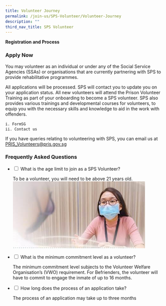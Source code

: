 ```yaml
---
title: Volunteer Journey
permalink: /join-us/SPS-Volunteer/Volunteer-Journey
description: ""
third_nav_title: SPS Volunteer
---
```

**Registration and Process**



### Apply Now
You may volunteer as an individual or under any of the Social Service Agencies (SSAs) or organisations that are currently partnering with SPS to provide rehabilitative programmes. 
 
All applications will be processed. SPS will contact you to update you on your application status. All new volunteers will attend the Prison Volunteer Training as part of your onboarding to become a SPS volunteer. SPS also provides various trainings and developmental courses for volunteers, to equip you with the necessary skills and knowledge to aid in the work with offenders.
 
	i. FormSG  
	ii. Contact us

If you have queries relating to volunteering with SPS, you can email us at 
<a href="PRIS_Volunteers@pris.gov.sg?subject= ">PRIS_Volunteers@pris.gov.sg</a>


### Frequently Asked Questions

<ul class="jekyllcodex_accordion">
  <li>
    <input type="checkbox" id="accordion1">
    <label for="accordion1">What is the age limit to join as a SPS Volunteer?</label>
    <div>
      <p>To be a volunteer, you will need to be above 21 years old.<img src="/images/Family%20Reintegration.jpg" alt=""></p>
    </div>
	</li>  
  <li>
    <input type="checkbox" id="accordion2">
    <label for="accordion2">What is the minimum commitment level as a volunteer?
		</label>
    <div>
      <p>The minimum commitment level subjects to the Volunteer Welfare Organisation’s (VWO) requirement. For Befrienders, the volunteer will have to commit to engage the inmate of up to 16 months.</p>
    </div>
  </li>
  <li>
    <input type="checkbox" id="accordion3">
    <label for="accordion3">How long does the process of an application take?</label>
    <div>
      <p>
        The process of an application may take up to three months
      </p>
    </div>
  </li>